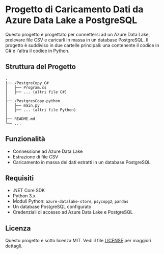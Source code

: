 # Progetto di Caricamento Dati da Azure Data Lake a PostgreSQL

Questo progetto è progettato per connettersi ad un Azure Data Lake, prelevare file CSV e caricarli in massa in un database PostgreSQL. Il progetto è suddiviso in due cartelle principali: una contenente il codice in C# e l'altra il codice in Python.

## Struttura del Progetto

```
.
├── /PostgreCopy_C#
│   ├── Program.cs
│   ├── ... (altri file C#)
│
├── /PostgresCopy-python
│   ├── main.py
│   ├── ... (altri file Python)
│
├── README.md
└── ...
```

## Funzionalità

- Connessione ad Azure Data Lake
- Estrazione di file CSV
- Caricamento in massa dei dati estratti in un database PostgreSQL

## Requisiti

- .NET Core SDK
- Python 3.x
- Moduli Python: `azure-datalake-store`, `psycopg2`, `pandas`
- Un database PostgreSQL configurato
- Credenziali di accesso ad Azure Data Lake e PostgreSQL

## Licenza

Questo progetto è sotto licenza MIT. Vedi il file [LICENSE](LICENSE) per maggiori dettagli.
